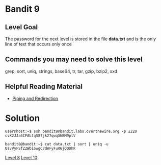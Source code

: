 <html>
<h1>Bandit 9</h1>

<h2 id="level-goal">Level Goal</h2>
<p>The password for the next level is stored in the file <strong>data.txt</strong>
and is the only line of text that occurs only once</p>

<h2 id="commands-you-may-need-to-solve-this-level">Commands you may need to solve this level</h2>
<p>grep, sort, uniq, strings, base64, tr, tar, gzip, bzip2, xxd</p>

<h2 id="helpful-reading-material">Helpful Reading Material</h2>
<ul>
  <li><a href="https://ryanstutorials.net/linuxtutorial/piping.php">Piping and Redirection</a></li>
</ul>


<h1>Solution</h1>

```
user@host:~$ ssh bandit8@bandit.labs.overthewire.org -p 2220
cvX2JJa4CFALtqS87jk27qwqGhBM9plV

bandit8@bandit:~$ cat data.txt | sort | uniq -u
UsvVyFSfZZWbi6wgC7dAFyFuR6jQQUhR
```

[Level 8](bandit/tasks/bandit8.md)
[Level 10](bandit/tasks/bandit10.md)
</html>
